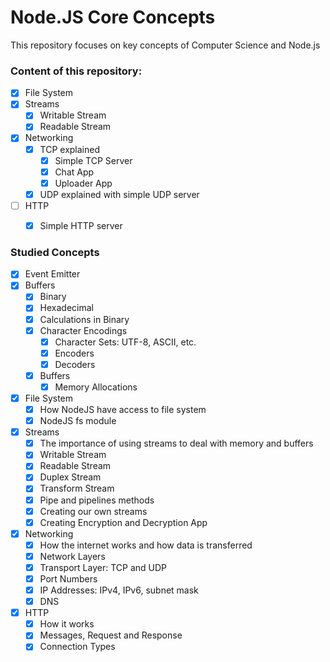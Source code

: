 # Node.JS Core Concepts

This repository focuses on key concepts of Computer Science and Node.js

### Content of this repository:

- [x] File System
- [x] Streams
    - [x] Writable Stream
    - [x] Readable Stream
- [x] Networking
    - [x] TCP explained
        - [x] Simple TCP Server
        - [x] Chat App
        - [x] Uploader App
    - [x] UDP explained with simple UDP server
- [ ] HTTP
    - [x] Simple HTTP server


### Studied Concepts

- [x] Event Emitter
- [x] Buffers
    - [x] Binary
    - [x] Hexadecimal
    - [x] Calculations in Binary
    - [x] Character Encodings
        - [x] Character Sets: UTF-8, ASCII, etc.
        - [x] Encoders
        - [x] Decoders
    - [x] Buffers
        - [x] Memory Allocations
- [x] File System
    - [x] How NodeJS have access to file system
    - [x] NodeJS fs module
- [x] Streams
    - [x] The importance of using streams to deal with memory and buffers
    - [x] Writable Stream
    - [x] Readable Stream
    - [x] Duplex Stream
    - [x] Transform Stream
    - [x] Pipe and pipelines methods
    - [x] Creating our own streams
    - [x] Creating Encryption and Decryption App
- [x] Networking
    - [x] How the internet works and how data is transferred
    - [x] Network Layers
    - [x] Transport Layer: TCP and UDP
    - [x] Port Numbers
    - [x] IP Addresses: IPv4, IPv6, subnet mask
    - [x] DNS
- [x] HTTP
    - [x] How it works
    - [x] Messages, Request and Response
    - [x] Connection Types